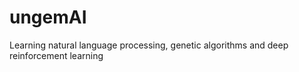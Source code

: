 # ungemAI
Learning natural language processing, genetic algorithms and deep reinforcement learning

